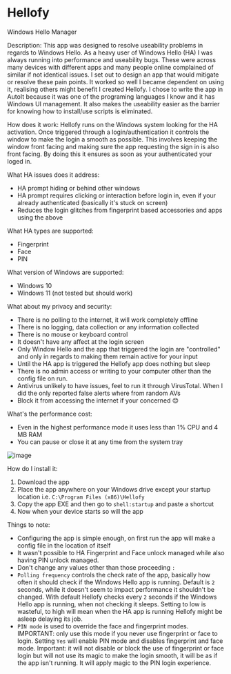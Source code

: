 # Hellofy
Windows Hello Manager

Description:
This app was designed to resolve useability problems in regards to Windows Hello.
As a heavy user of Windows Hello (HA) I was always running into performance and useability bugs.
These were across many devices with different apps and many people online complained of similar if not identical issues.
I set out to design an app that would mitigate or resolve these pain points.
It worked so well I became dependent on using it, realising others might benefit I created Hellofy.
I chose to write the app in AutoIt because it was one of the programing languages I know and it has Windows UI management.
It also makes the useability easier as the barrier for knowing how to install/use scripts is eliminated.

How does it work:
Hellofy runs on the Windows system looking for the HA activation.
Once triggered through a login/authentication it controls the window to make the login a smooth as possible.
This involves keeping the window front facing and making sure the app requesting the sign in is also front facing.
By doing this it ensures as soon as your authenticated your loged in.

What HA issues does it address:
- HA prompt hiding or behind other windows
- HA prompt requires clicking or interaction before login in, even if your already authenticated (basically it's stuck on screen)
- Reduces the login glitches from fingerprint based accessories and apps using the above

What HA types are supported:
- Fingerprint
- Face
- PIN

What version of Windows are supported:
- Windows 10
- Windows 11 (not tested but should work)

What about my privacy and security:
- There is no polling to the internet, it will work completely offline
- There is no logging, data collection or any information collected
- There is no mouse or keyboard control
- It doesn't have any affect at the login screen
- Only Window Hello and the app that triggered the login are "controlled" and only in regards to making them remain active for your input
- Until the HA app is triggered the Hellofy app does nothing but sleep
- There is no admin access or writing to your computer other than the config file on run.
- Antivirus unlikely to have issues, feel to run it through VirusTotal. When I did the only reported false alerts where from random AVs
- Block it from accessing the internet if your concerned 😊

What's the performance cost:
- Even in the highest performance mode it uses less than 1% CPU and 4 MB RAM
- You can pause or close it at any time from the system tray

![image](https://github.com/ados8/Hellofy/assets/49982433/24f9488f-0c04-4a2b-981d-4beab660bea1)


How do I install it:
1. Download the app
2. Place the app anywhere on your Windows drive except your startup location i.e. `C:\Program Files (x86)\Hellofy`
3. Copy the app EXE and then go to `shell:startup` and paste a shortcut
4. Now when your device starts so will the app

Things to note:
- Configuring the app is simple enough, on first run the app will make a config file in the location of itself
- It wasn't possible to HA Fingerprint and Face unlock managed while also having PIN unlock managed.
- Don't change any values other than those proceeding `:`
- `Polling frequency` controls the check rate of the app, basically how often it should check if the Windows Hello app is running. Default is `2` seconds, while it doesn't seem to impact performance it shouldn't be changed. With default Hellofy checks every `2` seconds if the Windows Hello app is running, when not checking it sleeps. Setting to low is wasteful, to high will mean when the HA app is running Hellofy might be asleep delaying its job.
- `PIN mode` is used to override the face and fingerprint modes.
IMPORTANT: only use this mode if you never use fingerprint or face to login. Setting `Yes` will enable PIN mode and disables fingerprint and face mode.
Important: it will not disable or block the use of fingerprint or face login but will not use its magic to make the login smooth, it will be as if the app isn't running. It will apply magic to the PIN login experience.
